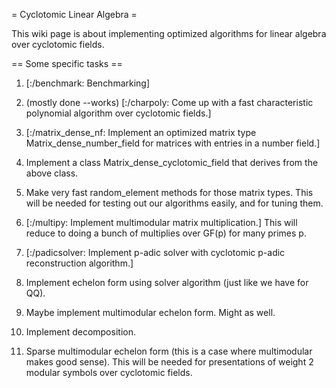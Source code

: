 = Cyclotomic Linear Algebra =

This wiki page is about implementing optimized algorithms for linear algebra over cyclotomic fields.



== Some specific tasks ==

 1. [:/benchmark: Benchmarking]

 1. (mostly done --works) [:/charpoly: Come up with a fast characteristic polynomial algorithm over cyclotomic fields.] 

 1. [:/matrix_dense_nf: Implement an optimized matrix type Matrix_dense_number_field for matrices with entries in a number field.]

 1. Implement a class Matrix_dense_cyclotomic_field that derives from the above class.

 1. Make very fast random_element methods for those matrix types.   This will be needed for testing out our algorithms easily, and for tuning them.

 1. [:/multipy: Implement multimodular matrix multiplication.] This will reduce to doing a bunch of multiplies over GF(p) for many primes p.

 1. [:/padicsolver: Implement p-adic solver with cyclotomic p-adic reconstruction algorithm.]

 1. Implement echelon form using solver algorithm (just like we have for QQ).

 1. Maybe implement multimodular echelon form.   Might as well. 

 1. Implement decomposition.

 1. Sparse multimodular echelon form (this is a case where multimodular makes good sense). This will be needed for presentations of weight 2 modular symbols over cyclotomic fields. 
